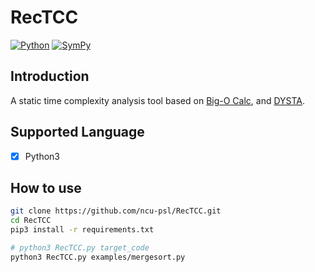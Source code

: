 # RecTCC
[![Python](https://img.shields.io/badge/python-3.6.5-blue.svg?style=popout)](https://www.python.org/downloads/release/python-360/)
[![SymPy](https://img.shields.io/badge/SymPy-1.3-brightgreen.svg?style=popout)](https://docs.sympy.org/1.3/index.html)


## Introduction
A static time complexity analysis tool based on [Big-O Calc](https://github.com/ncu-psl/BigO-Calc), and [DYSTA](https://github.com/ncu-psl/DYSTA).


## Supported Language
- [x] Python3


## How to use
```sh
git clone https://github.com/ncu-psl/RecTCC.git
cd RecTCC
pip3 install -r requirements.txt

# python3 RecTCC.py target_code
python3 RecTCC.py examples/mergesort.py
```
